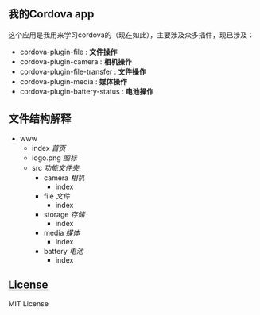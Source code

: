 ## 我的Cordova app

这个应用是我用来学习cordova的（现在如此），主要涉及众多插件，现已涉及：

- cordova-plugin-file : **文件操作**
- cordova-plugin-camera : **相机操作**
- cordova-plugin-file-transfer : **文件操作**
- cordova-plugin-media : **媒体操作**
- cordova-plugin-battery-status : **电池操作**

## 文件结构解释

- www
  - index   *首页*
  - logo.png   *图标*
  - src   *功能文件夹*
    - camera   *相机*
      - index
    - file   *文件*
      - index
    - storage   *存储*
      - index
    - media   *媒体*
      - index
    - battery   *电池*
      - index

## [License](License)

MIT License
